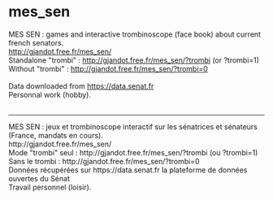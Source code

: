 # mes_sen
MES SEN : games and interactive trombinoscope (face book) about current french senators.<BR>
http://gjandot.free.fr/mes_sen/<BR>
Standalone "trombi" : http://gjandot.free.fr/mes_sen/?trombi (or ?trombi=1)<BR>
Without "trombi" : http://gjandot.free.fr/mes_sen/?trombi=0<BR>
<BR>
Data downloaded from https://data.senat.fr<BR>
Personnal work (hobby).<BR>
<BR>
<HR>
MES SEN : jeux et trombinoscope interactif sur les sénatrices et sénateurs (France, mandats en cours).<BR>
http://gjandot.free.fr/mes_sen/<BR>
Mode "trombi" seul : http://gjandot.free.fr/mes_sen/?trombi (ou ?trombi=1)<BR>
Sans le trombi : http://gjandot.free.fr/mes_sen/?trombi=0
<BR>
Données récupérées sur https://data.senat.fr la plateforme de données ouvertes du Sénat<BR>
Travail personnel (loisir).<BR>
